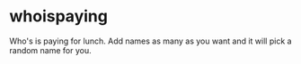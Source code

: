 # whoispaying
Who's is paying for lunch. Add names as many as you want and it will pick a random name for you. 
